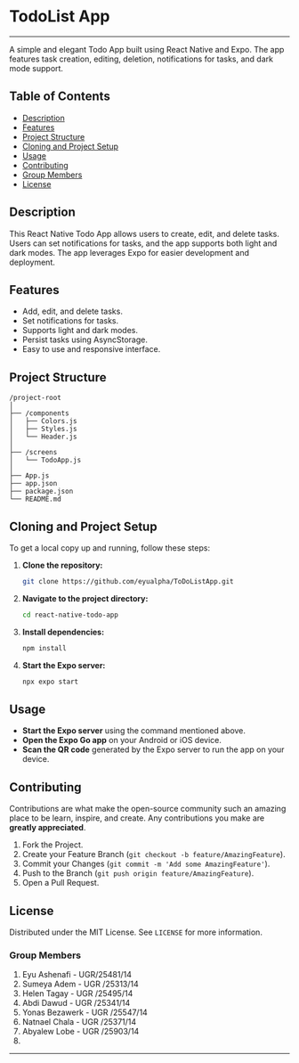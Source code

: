 

# TodoList App
---
A simple and elegant Todo App built using React Native and Expo. The app features task creation, editing, deletion, notifications for tasks, and dark mode support.

## Table of Contents

- [Description](#description)
- [Features](#features)
- [Project Structure](#project-structure)
- [Cloning and Project Setup](#cloning-and-project-setup)
- [Usage](#usage)
- [Contributing](#contributing)
- [Group Members](#Group)
- [License](#license)

## Description

This React Native Todo App allows users to create, edit, and delete tasks. Users can set notifications for tasks, and the app supports both light and dark modes. The app leverages Expo for easier development and deployment.

## Features

- Add, edit, and delete tasks.
- Set notifications for tasks.
- Supports light and dark modes.
- Persist tasks using AsyncStorage.
- Easy to use and responsive interface.

## Project Structure

```
/project-root
│
├── /components
│   ├── Colors.js
│   ├── Styles.js
│   └── Header.js
│
├── /screens
│   └── TodoApp.js
│
├── App.js
├── app.json
├── package.json
└── README.md
```

## Cloning and Project Setup

To get a local copy up and running, follow these steps:

1. **Clone the repository:**

   ```sh
   git clone https://github.com/eyualpha/ToDoListApp.git
   ```

2. **Navigate to the project directory:**

   ```sh
   cd react-native-todo-app
   ```

3. **Install dependencies:**

   ```sh
   npm install
   ```

4. **Start the Expo server:**

   ```sh
   npx expo start
   ```

## Usage

- **Start the Expo server** using the command mentioned above.
- **Open the Expo Go app** on your Android or iOS device.
- **Scan the QR code** generated by the Expo server to run the app on your device.

## Contributing

Contributions are what make the open-source community such an amazing place to be learn, inspire, and create. Any contributions you make are **greatly appreciated**.

1. Fork the Project.
2. Create your Feature Branch (`git checkout -b feature/AmazingFeature`).
3. Commit your Changes (`git commit -m 'Add some AmazingFeature'`).
4. Push to the Branch (`git push origin feature/AmazingFeature`).
5. Open a Pull Request.

## License

Distributed under the MIT License. See `LICENSE` for more information.

### Group Members

1. Eyu Ashenafi -       		 UGR/25481/14
2. Sumeya Adem   -		 UGR /25313/14
3. Helen Tagay    -  		UGR /25495/14
4. Abdi Dawud      - 		UGR /25341/14
5. Yonas Bezawerk  	-	UGR /25547/14
6. Natnael Chala     -   		UGR /25371/14
7. Abyalew Lobe       -  		UGR /25903/14
8. 

---


